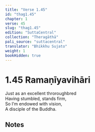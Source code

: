 ```yaml
---
title: "Verse 1.45"
id: "thag1.45"
chapter: 1
verse: 45
slug: "thag1.45"
edition: "SuttaCentral"
collection: "Theragāthā"
pali_source: "suttacentral"
translator: "Bhikkhu Sujato"
weight: 1
bookHidden: true
---
```


# 1.45 Ramaṇīyavihāri

Just as an excellent throroughbred  
Having stumbled, stands firm,  
So I’m endowed with vision,  
A disciple of the Buddha.  

## Notes